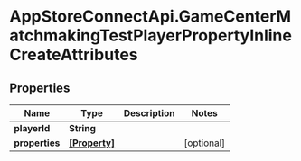 # AppStoreConnectApi.GameCenterMatchmakingTestPlayerPropertyInlineCreateAttributes

## Properties

Name | Type | Description | Notes
------------ | ------------- | ------------- | -------------
**playerId** | **String** |  | 
**properties** | [**[Property]**](Property.md) |  | [optional] 


